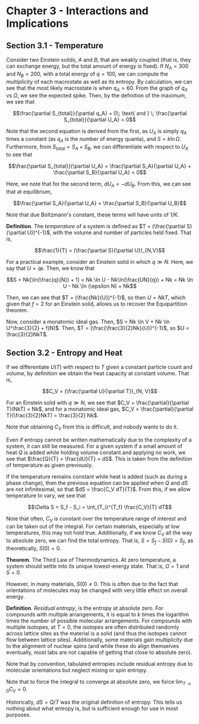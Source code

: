 # Chapter 3 - Interactions and Implications

## Section 3.1 - Temperature

Consider two Einstein solids, $A$ and $B$, that are weakly coupled (that is, they can exchange energy, but the total amount of energy is fixed). If $N_A = 300$ and $N_B = 200$, with a total energy of $q = 100$, we can compute the multiplicity of each macrostate as well as its entropy. By calculation, we can see that the most likely macrostate is when $q_A = 60$. From the graph of $q_A$ vs $\Omega$, we see the expected spike. Then, by the definition of the maximum, we see that

$$\frac{\partial S_{total}}{\partial q_A} = 0\; \text{ and } \; \frac{\partial S_{total}}{\partial U_A} = 0$$

Note that the second equation is derived from the first, as $U_A$ is simply $q_A$ times a constant (as $q_A$ is the number of energy quanta), and $S = k \ln \Omega$. Furthermore, from $S_{total} = S_A + S_B$, we can differentiate with respect to $U_A$ to see that

$$\frac{\partial S_{total}}{\partial U_A} = \frac{\partial S_A}{\partial U_A} + \frac{\partial S_B}{\partial U_A} = 0$$

Here, we note that for the second term, $dU_A = -dU_B$. From this, we can see that at equilibrium,

$$\frac{\partial S_A}{\partial U_A} = \frac{\partial S_B}{\partial U_B}$$

Note that due Boltzmann's constant, these terms will have units of $1/\text{K}$.

**Definition**. The *temperature* of a system is defined as $T = (\frac{\partial S}{\partial U})^{-1}$, with the volume and number of particles held fixed. That is,

$$\frac{1}{T} = (\frac{\partial S}{\partial U})_{N,V}$$

For a practical example, consider an Einstein solid in which $q \gg N$. Here, we say that $U = q\epsilon$. Then, we know that

$$S = Nk[\ln(\frac{q}{N}) + 1] = Nk \ln U - Nk\ln(\frac{UN}{q}) + Nk = Nk \ln U - Nk \ln (\epsilon N) + Nk$$

Then, we can see that $T = (\frac{Nk}{U})^{-1}$, so then $U = NkT$, which given that $f = 2$ for an Einstein solid, allows us to recover the Equipartition theorem.

Now, consider a monatomic ideal gas. Then, $S = Nk \ln V + Nk \ln U^\frac{3}{2} + f(N)$. Then, $T = (\frac{\frac{3}{2}Nk}{U})^{-1}$, so $U = \frac{3}{2}NkT$.

## Section 3.2 - Entropy and Heat

If we differentiate $U(T)$ with respect to $T$ given a constant particle count and volume, by definition we obtain the heat capacity at constant volume. That is,

$$C_V = (\frac{\partial U}{\partial T})_{N, V}$$

For an Einstein solid with $q \gg N$, we see that $C_V = \frac{\partial}{\partial T}(NkT) = Nk$, and for a monatomic ideal gas, $C_V = \frac{\partial}{\partial T}(\frac{3}{2}NkT) = \frac{3}{2} Nk$.

Note that obtaining $C_V$ from this is difficult, and nobody wants to do it.

Even if entropy cannot be written mathematically due to the complexity of a system, it can still be measured. For a given system if a small amount of heat $Q$ is added while holding volume constant and applying no work, we see that $\frac{Q}{T} = \frac{dU}{T} = dS$. This is taken from the definition of temperature as given previously.

If the temperature remains constant while heat is added (such as during a phase change), then the previous equation can be applied when $Q$ and $dS$ are not infinitesimal, so that $dS = \frac{C_V dT}{T}$. From this, if we allow temperature to vary, we see that

$$\Delta S = S_f - S_i = \int_{T_i}^{T_f} \frac{C_V}{T} dT$$

Note that often, $C_V$ is constant over the temperature range of interest and can be taken out of the integral. For certain materials, especially at low temperatures, this may not hold true. Additionally, if we know $C_V$ all the way to absolute zero, we can find the total entropy. That is, $S = S_f - S(0) = S_f$, as theoretically, $S(0) = 0$.

**Theorem**. The Third Law of Thermodynamics. At zero temperature, a system should settle into its unique lowest-energy state. That is, $\Omega = 1$ and $S = 0$.

However, in many materials, $S(0) \neq 0$. This is often due to the fact that orientations of molecules may be changed with very little effect on overall energy.

**Definition**. *Residual entropy*, is the entropy at absolute zero. For compounds with multiple arrangements, it is equal to $k$ times the logarithm times the number of possible molecular arrangements. For compounds with multiple isotopes, at $T = 0$, the isotopes are often distributed randomly across lattice sites as the material is a solid (and thus the isotopes cannot flow between lattice sites). Additionally, some materials gain multiplicity due to the alignment of nuclear spins (and while these do align themselves eventually, most labs are not capable of getting that close to absolute zero).

Note that by convention, tabulated entropies include residual entropy due to molecular orientations but neglect mixing or spin entropy.

Note that to force the integral to converge at absolute zero, we force $\lim_{T \rightarrow 0} C_V = 0$.

Historically, $dS = Q/T$ was the original definition of entropy. This tells us nothing about what entropy is, but is sufficient enough for use in most purposes.
